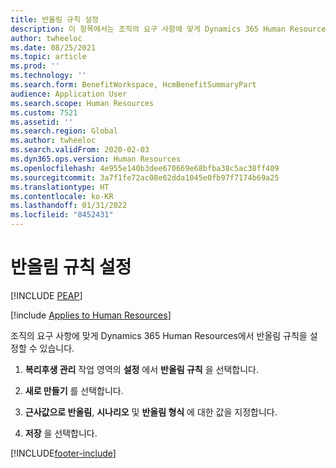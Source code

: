 ```yaml
---
title: 반올림 규칙 설정
description: 이 항목에서는 조직의 요구 사항에 맞게 Dynamics 365 Human Resources에서 반올림 규칙을 설정하는 방법을 설명합니다.
author: twheeloc
ms.date: 08/25/2021
ms.topic: article
ms.prod: ''
ms.technology: ''
ms.search.form: BenefitWorkspace, HcmBenefitSummaryPart
audience: Application User
ms.search.scope: Human Resources
ms.custom: 7521
ms.assetid: ''
ms.search.region: Global
ms.author: twheeloc
ms.search.validFrom: 2020-02-03
ms.dyn365.ops.version: Human Resources
ms.openlocfilehash: 4e955e140b3dee670669e68bfba38c5ac38ff409
ms.sourcegitcommit: 3a7f1fe72ac08e62dda1045e0fb97f7174b69a25
ms.translationtype: HT
ms.contentlocale: ko-KR
ms.lasthandoff: 01/31/2022
ms.locfileid: "8452431"
---
```

# <a name="set-up-rounding-rules"></a>반올림 규칙 설정


[!INCLUDE [PEAP](../includes/peap-2.md)]

[!include [Applies to Human Resources](../includes/applies-to-hr.md)]

조직의 요구 사항에 맞게 Dynamics 365 Human Resources에서 반올림 규칙을 설정할 수 있습니다.

1. **복리후생 관리** 작업 영역의 **설정** 에서 **반올림 규칙** 을 선택합니다.

2. **새로 만들기** 를 선택합니다.

3. **근사값으로 반올림**, **시나리오** 및 **반올림 형식** 에 대한 값을 지정합니다.

4. **저장** 을 선택합니다. 


[!INCLUDE[footer-include](../includes/footer-banner.md)]
